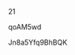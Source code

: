 21
































































qoAM5wd
































Jn8a5Yfq9BhBQK
